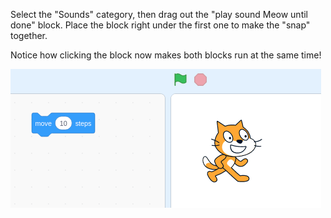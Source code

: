Select the "Sounds" category, then drag out the "play sound Meow until done" block. Place the block right under the first one to make the "snap" together. 

Notice how clicking the block now makes both blocks run at the same time!

![](.guides/img/step-by-step-2.gif)

